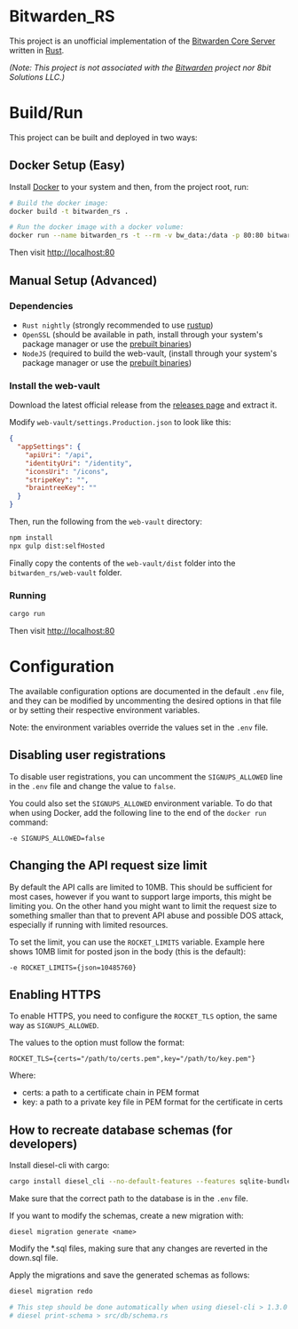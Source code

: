 
# Bitwarden_RS
This project is an unofficial implementation of the [Bitwarden Core Server](https://github.com/bitwarden/core) written in [Rust](https://www.rust-lang.org/).

*(Note: This project is not associated with the [Bitwarden](https://bitwarden.com/) project nor 8bit Solutions LLC.)*

# Build/Run
This project can be built and deployed in two ways:

## Docker Setup (Easy)
Install [Docker](https://www.docker.com/) to your system and then, from the project root, run:
```sh
# Build the docker image:
docker build -t bitwarden_rs .

# Run the docker image with a docker volume:
docker run --name bitwarden_rs -t --rm -v bw_data:/data -p 80:80 bitwarden_rs
```
Then visit [http://localhost:80](http://localhost:80)

## Manual Setup (Advanced)
### Dependencies
- `Rust nightly` (strongly recommended to use [rustup](https://rustup.rs/))
- `OpenSSL` (should be available in path, install through your system's package manager or use the [prebuilt binaries](https://wiki.openssl.org/index.php/Binaries))
- `NodeJS` (required to build the web-vault, (install through your system's package manager or use the [prebuilt binaries](https://nodejs.org/en/download/))

### Install the web-vault
Download the latest official release from the [releases page](https://github.com/bitwarden/web/releases) and extract it.

Modify `web-vault/settings.Production.json` to look like this:
```json
{
  "appSettings": {
    "apiUri": "/api",
    "identityUri": "/identity",
    "iconsUri": "/icons",
    "stripeKey": "",
    "braintreeKey": ""
  }
}
```

Then, run the following from the `web-vault` directory:
```sh
npm install
npx gulp dist:selfHosted
```

Finally copy the contents of the `web-vault/dist` folder into the `bitwarden_rs/web-vault` folder.

### Running
```sh
cargo run
```
Then visit [http://localhost:80](http://localhost:80)

# Configuration
The available configuration options are documented in the default `.env` file, and they can be modified by uncommenting the desired options in that file or by setting their respective environment variables.

Note: the environment variables override the values set in the `.env` file.

## Disabling user registrations
To disable user registrations, you can uncomment the `SIGNUPS_ALLOWED` line in the `.env` file and change the value to `false`.

You could also set the `SIGNUPS_ALLOWED` environment variable. To do that when using Docker, add the following line to the end of the `docker run` command:
```
-e SIGNUPS_ALLOWED=false
```

## Changing the API request size limit

By default the API calls are limited to 10MB. This should be sufficient for most cases, however if you want to support large imports, this might be limiting you. On the other hand you might want to limit the request size to something smaller than that to prevent API abuse and possible DOS attack, especially if running with limited resources.

To set the limit, you can use the `ROCKET_LIMITS` variable. Example here shows 10MB limit for posted json in the body (this is the default):
```
-e ROCKET_LIMITS={json=10485760}
```

## Enabling HTTPS
To enable HTTPS, you need to configure the `ROCKET_TLS` option, the same way as `SIGNUPS_ALLOWED`.

The values to the option must follow the format:
```
ROCKET_TLS={certs="/path/to/certs.pem",key="/path/to/key.pem"}
```
Where:
- certs: a path to a certificate chain in PEM format
- key: a path to a private key file in PEM format for the certificate in certs

## How to recreate database schemas (for developers)
Install diesel-cli with cargo:
```sh
cargo install diesel_cli --no-default-features --features sqlite-bundled
```

Make sure that the correct path to the database is in the `.env` file.

If you want to modify the schemas, create a new migration with:
```
diesel migration generate <name>
```

Modify the *.sql files, making sure that any changes are reverted in the down.sql file.

Apply the migrations and save the generated schemas as follows:
```sh
diesel migration redo

# This step should be done automatically when using diesel-cli > 1.3.0
# diesel print-schema > src/db/schema.rs
```
